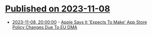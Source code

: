 # [Published on 2023-11-08](index.md)

* [2023-11-08, 20:00:00](https://apple.slashdot.org/story/23/11/08/1937236/apple-says-it-expects-to-make-app-store-policy-changes-due-to-eu-dma?utm_source=rss1.0mainlinkanon&utm_medium=feed) - [Apple Says It 'Expects To Make' App Store Policy Changes Due To EU DMA](https://apple.slashdot.org/story/23/11/08/1937236/apple-says-it-expects-to-make-app-store-policy-changes-due-to-eu-dma?utm_source=rss1.0mainlinkanon&utm_medium=feed)
